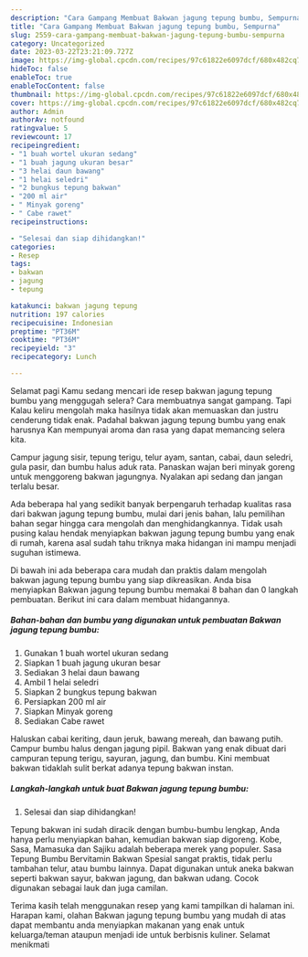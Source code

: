 ```yaml
---
description: "Cara Gampang Membuat Bakwan jagung tepung bumbu, Sempurna"
title: "Cara Gampang Membuat Bakwan jagung tepung bumbu, Sempurna"
slug: 2559-cara-gampang-membuat-bakwan-jagung-tepung-bumbu-sempurna
category: Uncategorized
date: 2023-03-22T23:21:09.727Z
image: https://img-global.cpcdn.com/recipes/97c61822e6097dcf/680x482cq70/bakwan-jagung-tepung-bumbu-foto-resep-utama.jpg
hideToc: false
enableToc: true
enableTocContent: false
thumbnail: https://img-global.cpcdn.com/recipes/97c61822e6097dcf/680x482cq70/bakwan-jagung-tepung-bumbu-foto-resep-utama.jpg
cover: https://img-global.cpcdn.com/recipes/97c61822e6097dcf/680x482cq70/bakwan-jagung-tepung-bumbu-foto-resep-utama.jpg
author: Admin
authorAv: notfound
ratingvalue: 5
reviewcount: 17
recipeingredient:
- "1 buah wortel ukuran sedang"
- "1 buah jagung ukuran besar"
- "3 helai daun bawang"
- "1 helai seledri"
- "2 bungkus tepung bakwan"
- "200 ml air"
- " Minyak goreng"
- " Cabe rawet"
recipeinstructions:

- "Selesai dan siap dihidangkan!"
categories:
- Resep
tags:
- bakwan
- jagung
- tepung

katakunci: bakwan jagung tepung 
nutrition: 197 calories
recipecuisine: Indonesian
preptime: "PT36M"
cooktime: "PT36M"
recipeyield: "3"
recipecategory: Lunch

---
```



Selamat pagi Kamu sedang mencari ide resep bakwan jagung tepung bumbu yang menggugah selera? Cara membuatnya sangat gampang. Tapi Kalau keliru mengolah maka hasilnya tidak akan memuaskan dan justru cenderung tidak enak. Padahal bakwan jagung tepung bumbu yang enak harusnya Kan mempunyai aroma dan rasa yang dapat memancing selera kita.


Campur jagung sisir, tepung terigu, telur ayam, santan, cabai, daun seledri, gula pasir, dan bumbu halus aduk rata. Panaskan wajan beri minyak goreng untuk menggoreng bakwan jagungnya. Nyalakan api sedang dan jangan terlalu besar.

Ada beberapa hal yang sedikit banyak berpengaruh terhadap kualitas rasa dari bakwan jagung tepung bumbu, mulai dari jenis bahan, lalu pemilihan bahan segar hingga cara mengolah dan menghidangkannya. Tidak usah pusing kalau hendak menyiapkan bakwan jagung tepung bumbu yang enak di rumah, karena asal sudah tahu triknya maka hidangan ini mampu menjadi suguhan istimewa.


Di bawah ini ada beberapa cara mudah dan praktis dalam mengolah bakwan jagung tepung bumbu yang siap dikreasikan. Anda bisa menyiapkan Bakwan jagung tepung bumbu memakai 8 bahan dan 0 langkah pembuatan. Berikut ini cara dalam membuat hidangannya.

<!--inarticleads1-->

##### Bahan-bahan dan bumbu yang digunakan untuk pembuatan Bakwan jagung tepung bumbu:

1. Gunakan 1 buah wortel ukuran sedang
1. Siapkan 1 buah jagung ukuran besar
1. Sediakan 3 helai daun bawang
1. Ambil 1 helai seledri
1. Siapkan 2 bungkus tepung bakwan
1. Persiapkan 200 ml air
1. Siapkan  Minyak goreng
1. Sediakan  Cabe rawet


Haluskan cabai keriting, daun jeruk, bawang mereah, dan bawang putih. Campur bumbu halus dengan jagung pipil. Bakwan yang enak dibuat dari campuran tepung terigu, sayuran, jagung, dan bumbu. Kini membuat bakwan tidaklah sulit berkat adanya tepung bakwan instan. 

<!--inarticleads2-->

##### Langkah-langkah untuk buat Bakwan jagung tepung bumbu:


1. Selesai dan siap dihidangkan!

Tepung bakwan ini sudah diracik dengan bumbu-bumbu lengkap, Anda hanya perlu menyiapkan bahan, kemudian bakwan siap digoreng. Kobe, Sasa, Mamasuka dan Sajiku adalah beberapa merek yang populer. Sasa Tepung Bumbu Bervitamin Bakwan Spesial sangat praktis, tidak perlu tambahan telur, atau bumbu lainnya. Dapat digunakan untuk aneka bakwan seperti bakwan sayur, bakwan jagung, dan bakwan udang. Cocok digunakan sebagai lauk dan juga camilan. 

Terima kasih telah menggunakan resep yang kami tampilkan di halaman ini. Harapan kami, olahan Bakwan jagung tepung bumbu yang mudah di atas dapat membantu anda menyiapkan makanan yang enak untuk keluarga/teman ataupun menjadi ide untuk berbisnis kuliner. Selamat menikmati
